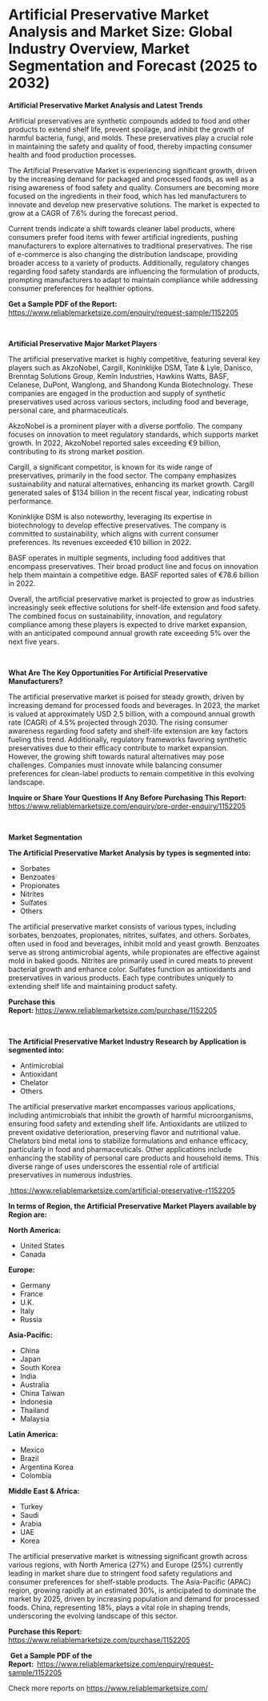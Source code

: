 <p><h1>Artificial Preservative Market Analysis and Market Size: Global Industry Overview, Market Segmentation and Forecast (2025 to 2032)</h1></p><p><strong>Artificial Preservative Market Analysis and Latest Trends</strong></p>
<p><p>Artificial preservatives are synthetic compounds added to food and other products to extend shelf life, prevent spoilage, and inhibit the growth of harmful bacteria, fungi, and molds. These preservatives play a crucial role in maintaining the safety and quality of food, thereby impacting consumer health and food production processes.</p><p>The Artificial Preservative Market is experiencing significant growth, driven by the increasing demand for packaged and processed foods, as well as a rising awareness of food safety and quality. Consumers are becoming more focused on the ingredients in their food, which has led manufacturers to innovate and develop new preservative solutions. The market is expected to grow at a CAGR of 7.6% during the forecast period. </p><p>Current trends indicate a shift towards cleaner label products, where consumers prefer food items with fewer artificial ingredients, pushing manufacturers to explore alternatives to traditional preservatives. The rise of e-commerce is also changing the distribution landscape, providing broader access to a variety of products. Additionally, regulatory changes regarding food safety standards are influencing the formulation of products, prompting manufacturers to adapt to maintain compliance while addressing consumer preferences for healthier options.</p></p>
<p><strong>Get a Sample PDF of the Report:&nbsp;</strong> <a href="https://www.reliablemarketsize.com/enquiry/request-sample/1152205?utm_campaign=3345&utm_medium=2&utm_source=Github&utm_content=ia&utm_term=31032025&utm_id=artificial-preservative">https://www.reliablemarketsize.com/enquiry/request-sample/1152205</a></p>
<p>&nbsp;</p>
<p><strong>Artificial Preservative Major Market Players</strong></p>
<p><p>The artificial preservative market is highly competitive, featuring several key players such as AkzoNobel, Cargill, Koninklijke DSM, Tate & Lyle, Danisco, Brenntag Solutions Group, Kemin Industries, Hawkins Watts, BASF, Celanese, DuPont, Wanglong, and Shandong Kunda Biotechnology. These companies are engaged in the production and supply of synthetic preservatives used across various sectors, including food and beverage, personal care, and pharmaceuticals.</p><p>AkzoNobel is a prominent player with a diverse portfolio. The company focuses on innovation to meet regulatory standards, which supports market growth. In 2022, AkzoNobel reported sales exceeding €9 billion, contributing to its strong market position.</p><p>Cargill, a significant competitor, is known for its wide range of preservatives, primarily in the food sector. The company emphasizes sustainability and natural alternatives, enhancing its market growth. Cargill generated sales of $134 billion in the recent fiscal year, indicating robust performance.</p><p>Koninklijke DSM is also noteworthy, leveraging its expertise in biotechnology to develop effective preservatives. The company is committed to sustainability, which aligns with current consumer preferences. Its revenues exceeded €10 billion in 2022.</p><p>BASF operates in multiple segments, including food additives that encompass preservatives. Their broad product line and focus on innovation help them maintain a competitive edge. BASF reported sales of €78.6 billion in 2022.</p><p>Overall, the artificial preservative market is projected to grow as industries increasingly seek effective solutions for shelf-life extension and food safety. The combined focus on sustainability, innovation, and regulatory compliance among these players is expected to drive market expansion, with an anticipated compound annual growth rate exceeding 5% over the next five years.</p></p>
<p>&nbsp;</p>
<p><strong>What Are The Key Opportunities For Artificial Preservative Manufacturers?</strong></p>
<p><p>The artificial preservative market is poised for steady growth, driven by increasing demand for processed foods and beverages. In 2023, the market is valued at approximately USD 2.5 billion, with a compound annual growth rate (CAGR) of 4.5% projected through 2030. The rising consumer awareness regarding food safety and shelf-life extension are key factors fueling this trend. Additionally, regulatory frameworks favoring synthetic preservatives due to their efficacy contribute to market expansion. However, the growing shift towards natural alternatives may pose challenges. Companies must innovate while balancing consumer preferences for clean-label products to remain competitive in this evolving landscape.</p></p>
<p><strong>Inquire or Share Your Questions If Any Before Purchasing This Report:</strong> <a href="https://www.reliablemarketsize.com/enquiry/pre-order-enquiry/1152205?utm_campaign=3345&utm_medium=2&utm_source=Github&utm_content=ia&utm_term=31032025&utm_id=artificial-preservative">https://www.reliablemarketsize.com/enquiry/pre-order-enquiry/1152205</a></p>
<p>&nbsp;</p>
<p><strong>Market Segmentation</strong></p>
<p><strong>The Artificial Preservative Market Analysis by types is segmented into:</strong></p>
<p><ul><li>Sorbates</li><li>Benzoates</li><li>Propionates</li><li>Nitrites</li><li>Sulfates</li><li>Others</li></ul></p>
<p><p>The artificial preservative market consists of various types, including sorbates, benzoates, propionates, nitrites, sulfates, and others. Sorbates, often used in food and beverages, inhibit mold and yeast growth. Benzoates serve as strong antimicrobial agents, while propionates are effective against mold in baked goods. Nitrites are primarily used in cured meats to prevent bacterial growth and enhance color. Sulfates function as antioxidants and preservatives in various products. Each type contributes uniquely to extending shelf life and maintaining product safety.</p></p>
<p><strong>Purchase this Report:&nbsp;</strong><a href="https://www.reliablemarketsize.com/purchase/1152205?utm_campaign=3345&utm_medium=2&utm_source=Github&utm_content=ia&utm_term=31032025&utm_id=artificial-preservative">https://www.reliablemarketsize.com/purchase/1152205</a></p>
<p>&nbsp;</p>
<p><strong>The Artificial Preservative Market Industry Research by Application is segmented into:</strong></p>
<p><ul><li>Antimicrobial</li><li>Antioxidant</li><li>Chelator</li><li>Others</li></ul></p>
<p><p>The artificial preservative market encompasses various applications, including antimicrobials that inhibit the growth of harmful microorganisms, ensuring food safety and extending shelf life. Antioxidants are utilized to prevent oxidative deterioration, preserving flavor and nutritional value. Chelators bind metal ions to stabilize formulations and enhance efficacy, particularly in food and pharmaceuticals. Other applications include enhancing the stability of personal care products and household items. This diverse range of uses underscores the essential role of artificial preservatives in numerous industries.</p></p>
<p><a href="https://www.reliablemarketsize.com/artificial-preservative-r1152205?utm_campaign=3345&utm_medium=2&utm_source=Github&utm_content=ia&utm_term=31032025&utm_id=artificial-preservative">&nbsp;https://www.reliablemarketsize.com/artificial-preservative-r1152205</a></p>
<p><strong>In terms of Region, the Artificial Preservative Market Players available by Region are:</strong></p>
<p>
    <p> <strong> North America: </strong>
        <ul>
            <li>United States</li>
            <li>Canada</li>
        </ul>
        </p> 
    <p> <strong> Europe: </strong>
        <ul>
            <li>Germany</li>
            <li>France</li>
            <li>U.K.</li>
            <li>Italy</li>
            <li>Russia</li>
        </ul>
        </p> 
    <p> <strong> Asia-Pacific: </strong>
        <ul>
            <li>China</li>
            <li>Japan</li>
            <li>South Korea</li>
            <li>India</li>
            <li>Australia</li>
            <li>China Taiwan</li>
            <li>Indonesia</li>
            <li>Thailand</li>
            <li>Malaysia</li>
        </ul>
        </p> 
    <p> <strong> Latin America: </strong>
        <ul>
            <li>Mexico</li>
            <li>Brazil</li>
            <li>Argentina Korea</li>
            <li>Colombia</li>
        </ul>
        </p> 
    <p> <strong> Middle East & Africa: </strong>
        <ul>
            <li>Turkey</li>
            <li>Saudi</li>
            <li>Arabia</li>
            <li>UAE</li>
            <li>Korea</li>
        </ul>
    </p>
    </p>
<p><p>The artificial preservative market is witnessing significant growth across various regions, with North America (27%) and Europe (25%) currently leading in market share due to stringent food safety regulations and consumer preferences for shelf-stable products. The Asia-Pacific (APAC) region, growing rapidly at an estimated 30%, is anticipated to dominate the market by 2025, driven by increasing population and demand for processed foods. China, representing 18%, plays a vital role in shaping trends, underscoring the evolving landscape of this sector.</p></p>
<p><strong>Purchase this Report: </strong><a href="https://www.reliablemarketsize.com/purchase/1152205?utm_campaign=3345&utm_medium=2&utm_source=Github&utm_content=ia&utm_term=31032025&utm_id=artificial-preservative">https://www.reliablemarketsize.com/purchase/1152205</a></p>
<p>&nbsp;<strong>Get a Sample PDF of the Report:&nbsp;&nbsp;</strong><a href="https://www.reliablemarketsize.com/enquiry/request-sample/1152205?utm_campaign=3345&utm_medium=2&utm_source=Github&utm_content=ia&utm_term=31032025&utm_id=artificial-preservative">https://www.reliablemarketsize.com/enquiry/request-sample/1152205</a></p>
<p><strong></strong></p>
<p>Check more reports on <a href="https://www.reliablemarketsize.com/?utm_campaign=3345&utm_medium=2&utm_source=Github&utm_content=ia&utm_term=31032025&utm_id=artificial-preservative">https://www.reliablemarketsize.com/</a></p>